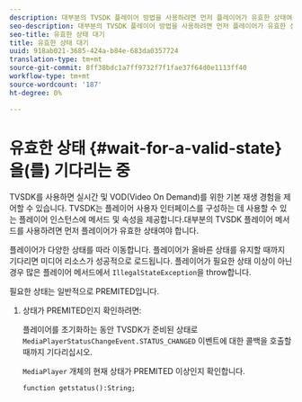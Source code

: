 ```yaml
---
description: 대부분의 TVSDK 플레이어 방법을 사용하려면 먼저 플레이어가 유효한 상태여야 합니다.
seo-description: 대부분의 TVSDK 플레이어 방법을 사용하려면 먼저 플레이어가 유효한 상태여야 합니다.
seo-title: 유효한 상태 대기
title: 유효한 상태 대기
uuid: 918ab021-3685-424a-b84e-683da0357724
translation-type: tm+mt
source-git-commit: 8ff38bdc1a7ff9732f7f1fae37f64d0e1113ff40
workflow-type: tm+mt
source-wordcount: '187'
ht-degree: 0%

---
```



# 유효한 상태 {#wait-for-a-valid-state}을(를) 기다리는 중

TVSDK를 사용하면 실시간 및 VOD(Video On Demand)를 위한 기본 재생 경험을 제어할 수 있습니다. TVSDK는 플레이어 사용자 인터페이스를 구성하는 데 사용할 수 있는 플레이어 인스턴스에 메서드 및 속성을 제공합니다.대부분의 TVSDK 플레이어 메서드를 사용하려면 먼저 플레이어가 유효한 상태여야 합니다.

플레이어가 다양한 상태를 따라 이동합니다. 플레이어가 올바른 상태를 유지할 때까지 기다리면 미디어 리소스가 성공적으로 로드됩니다. 플레이어가 필요한 상태 이상이 아닌 경우 많은 플레이어 메서드에서 `IllegalStateException`을 throw합니다.

필요한 상태는 일반적으로 PREMITED입니다.

1. 상태가 PREMITED인지 확인하려면:

   플레이어를 초기화하는 동안 TVSDK가 준비된 상태로 `MediaPlayerStatusChangeEvent.STATUS_CHANGED` 이벤트에 대한 콜백을 호출할 때까지 기다리십시오.

   `MediaPlayer` 개체의 현재 상태가 PREMITED 이상인지 확인합니다.

   ```
   function getstatus():String;
   ```
